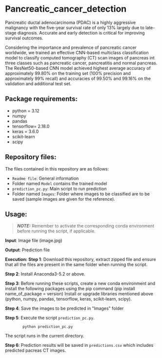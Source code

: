 # Pancreatic_cancer_detection
Pancreatic ductal adenocarcinoma (PDAC) is a highly aggressive malignancy with the five-year survival rate of only 13% largely due to late-stage diagnosis. Accurate and early detection is critical for improving survival outcomes. 

Considering the importance and prevalence of pancreatic cancer worldwide, we trained an effective CNN-based multiclass classification model to classify computed tomography (CT) scan images of pancreas int three classes such as pancreatic cancer, pancreatitis and normal pancreas. The ResNet50-based CNN model achieved highest average accuracy of approximately 99.80% on the training set (100% precision and approximately 99% recall) and accuracies of 99.50% and 99.16% on the validation and additional test set. 

## Package requirements:
* python = 3.12 
* numpy
* pandas
* tensorflow= 2.18.0
* keras = 3.6.0
* scikit-learn
* scipy
    
## Repository files:
The files contained in this repository are as follows:
* ``Readme file``: General information
* Folder named ``Model`` contains the trained model
* ``prediction_pc.py``: Main script to run prediction
* Folder named ``Images``: Folder where images to be classified are to be saved (sample images are given for the reference).

## Usage:

> **_NOTE:_** Remember to activate the corresponding conda environment before running the script, if applicable.

**Input**: Image file (image.jpg)

**Output**: Prediction file

**Execution:**
**Step 1**: Download this repository, extract zipped file and ensure that all the files are present in the same folder when running the script.

**Step 2**: Install Anaconda3-5.2 or above.

**Step 3**: Before running these scripts, create a new conda environment and install the following packages using the pip command (pip install name_of_package = version)
            Install or upgrade libraries mentioned above (python, numpy, pandas, tensorflow, keras, scikit-learn, scipy).

**Step 4**: Save the images to be predicted in "Images" folder

**Step 5**: Execute the script ``prediction_pc.py``.

            python prediction_pc.py
            
The script runs in the current directory.

**Step 6**: Prediction results will be saved in `predictions.csv` which includes predicted pacreas CT images.
